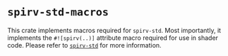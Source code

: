 # `spirv-std-macros`

This crate implements macros required for `spirv-std`. Most importantly, it implements the `#![spirv(..)]` attribute macro required for use in shader code. Please refer to [`spirv-std`](https://docs.rs/spirv-std/) for more information.
